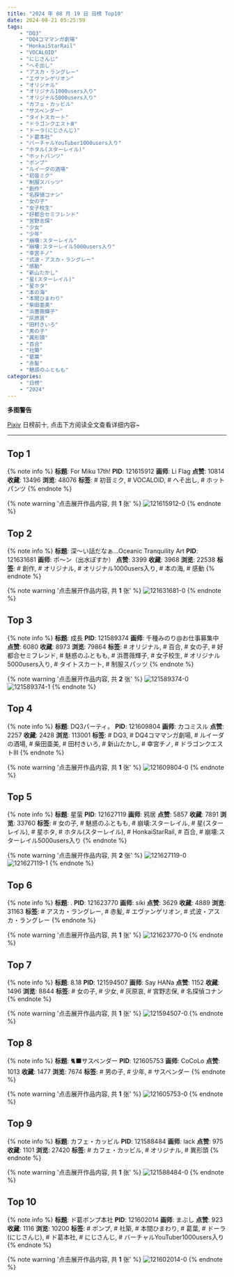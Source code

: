 ```yaml
---
title: "2024 年 08 月 19 日 日榜 Top10"
date: 2024-08-21 05:25:59
tags:
    - "DQ3"
    - "DQ4コママンガ劇場"
    - "HonkaiStarRail"
    - "VOCALOID"
    - "にじさんじ"
    - "へそ出し"
    - "アスカ・ラングレー"
    - "エヴァンゲリオン"
    - "オリジナル"
    - "オリジナル1000users入り"
    - "オリジナル5000users入り"
    - "カフェ・カッビル"
    - "サスペンダー"
    - "タイトスカート"
    - "ドラゴンクエストⅢ"
    - "ドーラ(にじさんじ)"
    - "ド葛本社"
    - "バーチャルYouTuber1000users入り"
    - "ホタル(スターレイル)"
    - "ホットパンツ"
    - "ボンプ"
    - "ルイーダの酒場"
    - "初音ミク"
    - "制服スパッツ"
    - "創作"
    - "名探偵コナン"
    - "女の子"
    - "女子校生"
    - "好都合セミフレンド"
    - "宮野志保"
    - "少女"
    - "少年"
    - "崩壊:スターレイル"
    - "崩壊:スターレイル5000users入り"
    - "幸宮チノ"
    - "式波・アスカ・ラングレー"
    - "感動"
    - "新山たかし"
    - "星(スターレイル)"
    - "星ホタ"
    - "本の海"
    - "本間ひまわり"
    - "柴田亜美"
    - "浜薔薇輝子"
    - "灰原哀"
    - "田村きいろ"
    - "男の子"
    - "異形頭"
    - "百合"
    - "社築"
    - "葛葉"
    - "赤髪"
    - "魅惑のふともも"
categories:
    - "日榜"
    - "2024"
---
```


<i class="fa fa-triangle-exclamation"></i>**多图警告**<i class="fa fa-triangle-exclamation"></i>

[Pixiv](https://www.pixiv.net/) 日榜前十, 点击下方阅读全文查看详细内容~

<!-- more -->

---

## Top 1

{% note info %}
**标题**: For Miku 17th!
**PID**: 121615912 **画师**: Li Flag
**点赞**: 10814 **收藏**: 13496 **浏览**: 48076
**标签**: # 初音ミク, # VOCALOID, # へそ出し, # ホットパンツ
{% endnote %}

{% note warning '点击展开作品内容, 共 **1** 张' %}
![121615912-0](https://i.pixiv.re/img-original/img/2024/08/18/20/45/21/121615912_p0.jpg)
{% endnote %}

## Top 2

{% note info %}
**标题**: 深～い話だなぁ…Oceanic Tranquility Art
**PID**: 121631681 **画师**: ポ～ン（出水ぽすか）
**点赞**: 3399 **收藏**: 3968 **浏览**: 22538
**标签**: # 創作, # オリジナル, # オリジナル1000users入り, # 本の海, # 感動
{% endnote %}

{% note warning '点击展开作品内容, 共 **1** 张' %}
![121631681-0](https://i.pixiv.re/img-original/img/2024/08/19/07/30/01/121631681_p0.jpg)
{% endnote %}

## Top 3

{% note info %}
**标题**: 成長
**PID**: 121589374 **画师**: 千種みのり@お仕事募集中
**点赞**: 6080 **收藏**: 8973 **浏览**: 79864
**标签**: # オリジナル, # 百合, # 女の子, # 好都合セミフレンド, # 魅惑のふともも, # 浜薔薇輝子, # 女子校生, # オリジナル5000users入り, # タイトスカート, # 制服スパッツ
{% endnote %}

{% note warning '点击展开作品内容, 共 **2** 张' %}
![121589374-0](https://i.pixiv.re/img-original/img/2024/08/18/00/16/53/121589374_p0.jpg)
![121589374-1](https://i.pixiv.re/img-original/img/2024/08/18/00/16/53/121589374_p1.jpg)
{% endnote %}

## Top 4

{% note info %}
**标题**: DQ3パーティ。
**PID**: 121609804 **画师**: カコミスル
**点赞**: 2257 **收藏**: 2428 **浏览**: 113001
**标签**: # DQ3, # DQ4コママンガ劇場, # ルイーダの酒場, # 柴田亜美, # 田村きいろ, # 新山たかし, # 幸宮チノ, # ドラゴンクエストⅢ
{% endnote %}

{% note warning '点击展开作品内容, 共 **1** 张' %}
![121609804-0](https://i.pixiv.re/img-original/img/2024/08/19/07/04/28/121609804_p0.jpg)
{% endnote %}

## Top 5

{% note info %}
**标题**: 星萤
**PID**: 121627119 **画师**: 鸦居
**点赞**: 5857 **收藏**: 7891 **浏览**: 33760
**标签**: # 女の子, # 魅惑のふともも, # 崩壊:スターレイル, # 星(スターレイル), # 星ホタ, # ホタル(スターレイル), # HonkaiStarRail, # 百合, # 崩壊:スターレイル5000users入り
{% endnote %}

{% note warning '点击展开作品内容, 共 **2** 张' %}
![121627119-0](https://i.pixiv.re/img-original/img/2024/08/19/01/38/57/121627119_p0.jpg)
![121627119-1](https://i.pixiv.re/img-original/img/2024/08/19/01/38/57/121627119_p1.jpg)
{% endnote %}

## Top 6

{% note info %}
**标题**: .
**PID**: 121623770 **画师**: siki
**点赞**: 3629 **收藏**: 4889 **浏览**: 31163
**标签**: # アスカ・ラングレー, # 赤髪, # エヴァンゲリオン, # 式波・アスカ・ラングレー
{% endnote %}

{% note warning '点击展开作品内容, 共 **1** 张' %}
![121623770-0](https://i.pixiv.re/img-original/img/2024/08/19/00/00/27/121623770_p0.jpg)
{% endnote %}

## Top 7

{% note info %}
**标题**: 8.18
**PID**: 121594507 **画师**: Say HANa
**点赞**: 1152 **收藏**: 1496 **浏览**: 8844
**标签**: # 女の子, # 少女, # 灰原哀, # 宮野志保, # 名探偵コナン
{% endnote %}

{% note warning '点击展开作品内容, 共 **1** 张' %}
![121594507-0](https://i.pixiv.re/img-original/img/2024/08/18/04/00/03/121594507_p0.png)
{% endnote %}

## Top 8

{% note info %}
**标题**: 🐈‍⬛サスペンダー
**PID**: 121605753 **画师**: CoCoLo
**点赞**: 1013 **收藏**: 1477 **浏览**: 7674
**标签**: # 男の子, # 少年, # サスペンダー
{% endnote %}

{% note warning '点击展开作品内容, 共 **1** 张' %}
![121605753-0](https://i.pixiv.re/img-original/img/2024/08/18/15/02/09/121605753_p0.png)
{% endnote %}

## Top 9

{% note info %}
**标题**: カフェ・カッビル
**PID**: 121588484 **画师**: lack
**点赞**: 975 **收藏**: 1101 **浏览**: 27420
**标签**: # カフェ・カッビル, # オリジナル, # 異形頭
{% endnote %}

{% note warning '点击展开作品内容, 共 **1** 张' %}
![121588484-0](https://i.pixiv.re/img-original/img/2024/08/18/00/00/34/121588484_p0.png)
{% endnote %}

## Top 10

{% note info %}
**标题**: ド葛ボンプ本社
**PID**: 121602014 **画师**: まぶし
**点赞**: 923 **收藏**: 1116 **浏览**: 10200
**标签**: # ボンプ, # 社築, # 本間ひまわり, # 葛葉, # ドーラ(にじさんじ), # ド葛本社, # にじさんじ, # バーチャルYouTuber1000users入り
{% endnote %}

{% note warning '点击展开作品内容, 共 **1** 张' %}
![121602014-0](https://i.pixiv.re/img-original/img/2024/08/18/12/17/02/121602014_p0.jpg)
{% endnote %}
